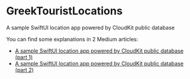 # GreekTouristLocations
A sample SwiftUI location app powered by CloudKit public database

You can find some explanations in 2 Medium articles:
- [A sample SwiftUI location app powered by CloudKit public database (part 1)](https://medium.com/@phisakel/a-sample-swiftui-location-app-powered-by-cloudkit-public-database-d4968f6b017)
- [A sample SwiftUI location app powered by CloudKit public database (part 2)](https://medium.com/@phisakel/a-sample-swiftui-location-app-powered-by-cloudkit-public-database-part-2-4a334473cea1)
